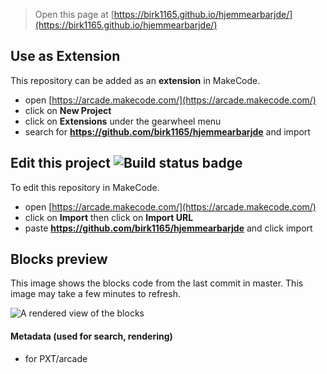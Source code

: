  


> Open this page at [https://birk1165.github.io/hjemmearbarjde/](https://birk1165.github.io/hjemmearbarjde/)

## Use as Extension

This repository can be added as an **extension** in MakeCode.

* open [https://arcade.makecode.com/](https://arcade.makecode.com/)
* click on **New Project**
* click on **Extensions** under the gearwheel menu
* search for **https://github.com/birk1165/hjemmearbarjde** and import

## Edit this project ![Build status badge](https://github.com/birk1165/hjemmearbarjde/workflows/MakeCode/badge.svg)

To edit this repository in MakeCode.

* open [https://arcade.makecode.com/](https://arcade.makecode.com/)
* click on **Import** then click on **Import URL**
* paste **https://github.com/birk1165/hjemmearbarjde** and click import

## Blocks preview

This image shows the blocks code from the last commit in master.
This image may take a few minutes to refresh.

![A rendered view of the blocks](https://github.com/birk1165/hjemmearbarjde/raw/master/.github/makecode/blocks.png)

#### Metadata (used for search, rendering)

* for PXT/arcade
<script src="https://makecode.com/gh-pages-embed.js"></script><script>makeCodeRender("{{ site.makecode.home_url }}", "{{ site.github.owner_name }}/{{ site.github.repository_name }}");</script>
